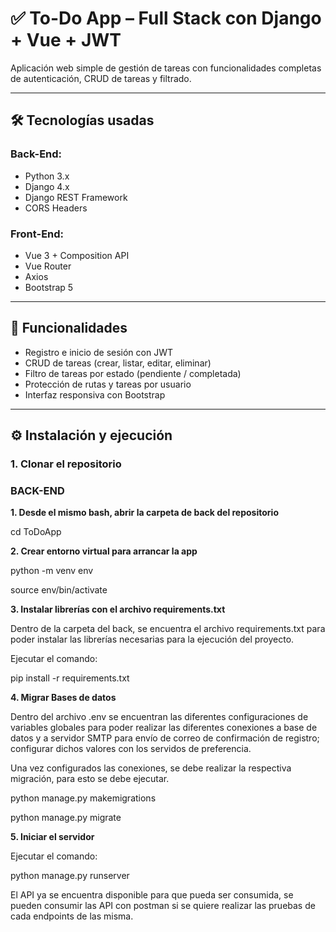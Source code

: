 # ✅ To-Do App – Full Stack con Django + Vue + JWT

Aplicación web simple de gestión de tareas con funcionalidades completas de autenticación, CRUD de tareas y filtrado.

---

## 🛠 Tecnologías usadas

### Back-End:
- Python 3.x
- Django 4.x
- Django REST Framework
- CORS Headers

### Front-End:
- Vue 3 + Composition API
- Vue Router
- Axios
- Bootstrap 5

---

## 🔐 Funcionalidades

- Registro e inicio de sesión con JWT
- CRUD de tareas (crear, listar, editar, eliminar)
- Filtro de tareas por estado (pendiente / completada)
- Protección de rutas y tareas por usuario
- Interfaz responsiva con Bootstrap

---

## ⚙️ Instalación y ejecución

### 1. Clonar el repositorio

### BACK-END

**1. Desde el mismo bash, abrir la carpeta de back del repositorio**

cd ToDoApp

**2. Crear entorno virtual para arrancar la app**

python -m venv env

source env/bin/activate 

**3. Instalar librerías con el archivo requirements.txt**

Dentro de la carpeta del back, se encuentra el archivo requirements.txt para poder instalar las librerías necesarias para la ejecución del proyecto.

Ejecutar el comando:

pip install -r requirements.txt

**4. Migrar Bases de datos**

Dentro del archivo .env se encuentran las diferentes configuraciones de variables globales para poder realizar las diferentes conexiones a base de datos y a servidor SMTP para envío de correo de confirmación de registro; configurar dichos valores con los servidos de preferencia.

Una vez configurados las conexiones, se debe realizar la respectiva migración, para esto se debe ejecutar.

python manage.py makemigrations

python manage.py migrate

**5. Iniciar el servidor**

Ejecutar el comando:

python manage.py runserver

El API ya se encuentra disponible para que pueda ser consumida, se pueden consumir las API con postman si se quiere realizar las pruebas de cada endpoints de las misma.
